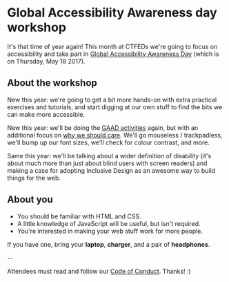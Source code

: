 # Global Accessibility Awareness day workshop

It's that time of year again! This month at CTFEDs we're going to focus on accessibility and take part in [Global Accessibility Awareness Day](http://www.globalaccessibilityawarenessday.org/) (which is on Thursday, May 18 2017).

## About the workshop

New this year: we're going to get a bit more hands-on with extra practical exercises and tutorials, and start digging at our own stuff to find the bits we can make more accessible.

New this year: we'll be doing the [GAAD activities](http://www.globalaccessibilityawarenessday.org/participate.html) again, but with an additional focus on [why we should care](https://ctfeds.github.io/Global-Accessibility-Awareness-Day-2017/activities/). We'll go mouseless / trackpadless, we'll bump up our font sizes, we'll check for colour contrast, and more.

Same this year: we'll be talking about a wider definition of disability (it's about much more than just about blind users with screen readers) and making a case for adopting Inclusive Design as an awesome way to build things for the web.

## About you

- You should be familiar with HTML and CSS.
- A little knowledge of JavaScript will be useful, but isn't required.
- You're interested in making your web stuff work for more people.

If you have one, bring your **laptop**, **charger**, and a pair of **headphones**.

--

Attendees must read and follow our [Code of Conduct](http://ctfeds.org/code-of-conduct/). Thanks! :)
